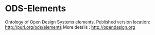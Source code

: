 # ODS-Elements
Ontology of Open Design Systems elements. 
Published version location: http://purl.org/ods/elements
More details : http://opendesign.org
